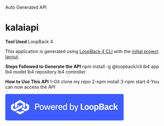 Auto Generated API 
# kalaiapi
**Tool Used**
LoopBack 4

This application is generated using [LoopBack 4 CLI](https://loopback.io/doc/en/lb4/Command-line-interface.html) with the
[initial project layout](https://loopback.io/doc/en/lb4/Loopback-application-layout.html).

**Steps Followed to Generate the API**
npm install -g @loopback/cli
lb4 app
lb4 model
lb4 repository
lb4 controller

**How to Use This API**
1-Git clone my repo
2-npm install
3-npm start
4-You can now access the API 


[![LoopBack](https://github.com/loopbackio/loopback-next/raw/master/docs/site/imgs/branding/Powered-by-LoopBack-Badge-(blue)-@2x.png)](http://loopback.io/)
